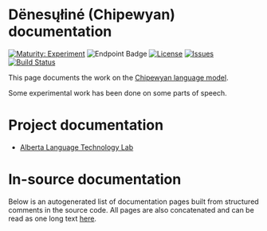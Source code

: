 # Dënesųłiné (Chipewyan) documentation

[![Maturity: Experiment](https://img.shields.io/badge/Maturity-Experiment-black.svg)](https://giellalt.github.io/MaturityClassification.html)
![Endpoint Badge](https://img.shields.io/endpoint?url=https%3A%2F%2Fraw.githubusercontent.com%2Fgiellalt%2Flang-chp%2Fgh-pages%2Flemmacount.json)
[![License](https://img.shields.io/github/license/giellalt/lang-chp)](https://github.com/giellalt/lang-chp/blob/main/LICENSE)
[![Issues](https://img.shields.io/github/issues/giellalt/lang-chp)](https://github.com/giellalt/lang-chp/issues)
[![Build Status](https://divvun-tc.giellalt.org/api/github/v1/repository/giellalt/lang-chp/main/badge.svg)](https://github.com/giellalt/lang-chp/actions)

This page documents the work on the [Chipewyan language model](https://github.com/giellalt/lang-chp).

Some experimental work has been done on some parts of speech.

# Project documentation

* [Alberta Language Technology Lab](http://altlab.artsrn.ualberta.ca/)

# In-source documentation

Below is an autogenerated list of documentation pages built from structured comments in the source code. All pages are also concatenated and can be read as one long text [here](chp.md).
